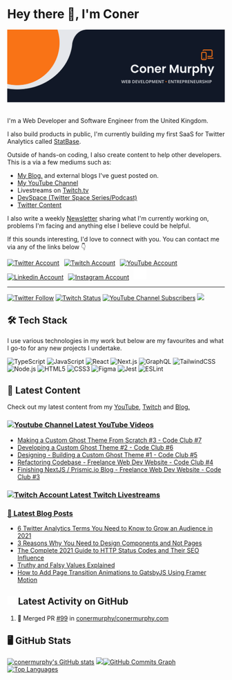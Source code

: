<!-- Actual Text -->

# Hey there 👋, I'm Coner

<img src="https://github.com/conermurphy/conermurphy/blob/main/header.png" title="Header Banner" alt="Header Banner"/>&emsp;

I'm a Web Developer and Software Engineer from the United Kingdom.

I also build products in public, I'm currently building my first SaaS for Twitter Analytics called [StatBase](https://www.statbase.io).

Outside of hands-on coding, I also create content to help other developers. This is a via a few mediums such as:

- <a href="https://conermurphy.com/blog" target="_blank" rel="noopener noreferrer">My Blog.</a> and external blogs I've guest posted on.
- <a href="https://www.youtube.com/channel/UCKbxBnz1xuyGAPMCOZQRdVw" target="_blank" rel="noopener noreferrer">My YouTube Channel</a>
- Livestreams on <a href="https://www.twitch.tv/conermurphy" target="_blank" rel="noopener noreferrer">Twitch.tv</a>
- <a href="https://anchor.fm/devspace/" target="_blank" rel="noopener noreffer">DevSpace (Twitter Space Series/Podcast)</a>
- <a href="https://twitter.com/MrConerMurphy" target="_blank" rel="noopener noreferrer">Twitter Content</a>

I also write a weekly <a href="https://coner-murphy.ck.page/374544b3ae" target="_blank" rel="noopener noreferrer">Newsletter</a> sharing what I'm currently working on, problems I'm facing and anything else I believe could be helpful.

If this sounds interesting, I'd love to connect with you. You can contact me via any of the links below 👇

<a href="https://twitter.com/MrConerMurphy" target="_blank" rel="noopener noreferrer"><img src="https://cdn.worldvectorlogo.com/logos/twitter-6.svg" title="Twitter" alt="Twitter Account" width="40"/></a>
&ensp;<a href="https://www.twitch.tv/conermurphy" target="_blank" rel="noopener noreferrer"><img src="https://cdn.worldvectorlogo.com/logos/twitch-logo-2019.svg" title="Twitch" alt="Twitch Account" width="60"/></a>
&ensp;<a href="https://www.youtube.com/channel/UCKbxBnz1xuyGAPMCOZQRdVw" target="_blank" rel="noopener noreferrer"><img src="https://cdn.worldvectorlogo.com/logos/youtube-icon.svg" title="YouTube" alt="YouTube Account" width="40"/></a>
&ensp;<a href="https://www.linkedin.com/in/conermurphy/" target="_blank" rel="noopener noreferrer"><img src="https://cdn.worldvectorlogo.com/logos/linkedin-icon-2.svg" title="Linkedin" alt="Linkedin Account" width="30"/></a>
&ensp;<a href="https://instagram.com/mrconermurphy/" target="_blank" rel="noopener noreferrer"><img src="https://cdn.worldvectorlogo.com/logos/instagram-5.svg" title="Instagram" alt="Instagram Account" width="30"/></a>
&ensp;<a href="https://github.com/conermurphy" target="_blank" rel="noopener noreferrer"><img src="https://github.com/conermurphy/conermurphy/blob/main/github-logo.png" title="GitHub" alt="GitHub" width="30"/></a>
<br>

---

<a href="https://twitter.com/MrConerMurphy" target="_blank" rel="noopener noreferrer"><img alt="Twitter Follow" src="https://img.shields.io/twitter/follow/MrConerMurphy?label=Twitter&style=for-the-badge&logo=twitter&color=1DA1F2&labelColor=111827"></a>&nbsp;<a href="https://www.twitch.tv/conermurphy" target="_blank" rel="noopener noreferrer"><img alt="Twitch Status" src="https://img.shields.io/twitch/status/conermurphy?style=for-the-badge&logo=twitch&color=8a43f2&labelColor=111827"></a>&nbsp;<a href="https://www.youtube.com/channel/UCKbxBnz1xuyGAPMCOZQRdVw" target="_blank" rel="noopener noreferrer"><img alt="YouTube Channel Subscribers" src="https://img.shields.io/youtube/channel/subscribers/UCKbxBnz1xuyGAPMCOZQRdVw?style=for-the-badge&logo=youtube&label=YOUTUBE&labelColor=111827"></a>&nbsp;<a href="https://www.github.com/conermurphy" target="_blank" rel="noreferrer"><img src="https://img.shields.io/github/followers/conermurphy?logo=github&style=for-the-badge&color=F97316&labelColor=111827" /></a>

## 🛠️ Tech Stack

I use various technologies in my work but below are my favourites and what I go-to for any new projects I undertake.

<img alt="TypeScript" src="https://img.shields.io/badge/typescript-%23fca9ae.svg?style=for-the-badge&logo=typescript&logoColor=F97316&color=111827"/>&nbsp;<img alt="JavaScript" src="https://img.shields.io/badge/javascript-%23fca9ae.svg?style=for-the-badge&logo=javascript&logoColor=F97316&color=111827"/>&nbsp;<img alt="React" src="https://img.shields.io/badge/react-%23fca9ae.svg?style=for-the-badge&logo=react&logoColor=F97316&color=111827"/>&nbsp;<img alt="Next.js" src="https://img.shields.io/badge/next.js-%23fca9ae.svg?style=for-the-badge&logo=next.js&logoColor=F97316&color=111827"/>&nbsp;<img alt="GraphQL" src="https://img.shields.io/badge/graphql-%23fca9ae.svg?style=for-the-badge&logo=graphql&logoColor=F97316&color=111827"/>&nbsp;<img alt="TailwindCSS" src="https://img.shields.io/badge/tailwindcss-%23fca9ae.svg?style=for-the-badge&logo=tailwindcss&logoColor=F97316&color=111827"/>&nbsp;<img alt="Node.js" src="https://img.shields.io/badge/node.js-%23fca9ae.svg?style=for-the-badge&logo=node.js&logoColor=F97316&color=111827"/>&nbsp;<img alt="HTML5" src="https://img.shields.io/badge/html5-%23fca9ae.svg?style=for-the-badge&logo=html5&logoColor=F97316&color=111827"/>&nbsp;<img alt="CSS3" src="https://img.shields.io/badge/css3-%23fca9ae.svg?style=for-the-badge&logo=css3&logoColor=F97316&color=111827"/>&nbsp;<img alt="Figma" src="https://img.shields.io/badge/figma-%23fca9ae.svg?style=for-the-badge&logo=figma&logoColor=F97316&color=111827"/>&nbsp;<img alt="Jest" src="https://img.shields.io/badge/jest-%23fca9ae.svg?style=for-the-badge&logo=jest&logoColor=F97316&color=111827"/>&nbsp;<img alt="ESLint" src="https://img.shields.io/badge/eslint-%23fca9ae.svg?style=for-the-badge&logo=eslint&logoColor=F97316&color=111827"/>&nbsp;

## 🎨 Latest Content

Check out my latest content from my <a href="https://www.youtube.com/channel/UCKbxBnz1xuyGAPMCOZQRdVw" target="_blank" rel="noopener noreferrer">YouTube</a>, <a href="https://www.twitch.tv/conermurphy" target="_blank" rel="noopener noreferrer">Twitch</a> and <a href="https://conermurphy.com/blog" target="_blank" rel="noopener noreferrer">Blog.</a>

### <a href="https://www.youtube.com/channel/UCKbxBnz1xuyGAPMCOZQRdVw" target="_blank" rel="noopener noreferrer"><img src="https://cdn.worldvectorlogo.com/logos/youtube-icon.svg" title="YouTube Channel" alt="Youtube Channel" width="30"/> Latest YouTube Videos</a>

<!-- YOUTUBE-VIDEOS-LIST:START -->
- [Making a Custom Ghost Theme From Scratch #3 - Code Club #7](https://www.youtube.com/watch?v=q87aSqPTv_o)
- [Developing a Custom Ghost Theme #2 - Code Club #6](https://www.youtube.com/watch?v=k7ahwbzD42E)
- [Designing - Building a Custom Ghost Theme #1 - Code Club #5](https://www.youtube.com/watch?v=zBMFK83CMek)
- [Refactoring Codebase - Freelance Web Dev Website - Code Club #4](https://www.youtube.com/watch?v=KJxt9ycDVho)
- [Finishing NextJS / Prismic.io Blog - Freelance Web Dev Website - Code Club #3](https://www.youtube.com/watch?v=eb_rIXqpPmI)
<!-- YOUTUBE-VIDEOS-LIST:END -->

### <a href="https://www.twitch.tv/conermurphy" target="_blank" rel="noopener noreferrer"><img src="https://cdn.worldvectorlogo.com/logos/twitch-logo-2019.svg" title="Twitch" alt="Twitch Account" width="50"/> Latest Twitch Livestreams</a>

<!-- TWITCH-VIDEOS-LIST:START -->
<!-- TWITCH-VIDEOS-LIST:END -->

### <a href="https://conermurphy.com/blog" target="_blank" rel="noopener noreferrer">📝 Latest Blog Posts</a>

<!-- BLOG-POST-LIST:START -->
- [6 Twitter Analytics Terms You Need to Know to Grow an Audience in 2021](https://conermurphy.com/blog/6-twitter-analytics-terms-need-know-grow-audience-2021/)
- [3 Reasons Why You Need to Design Components and Not Pages](https://conermurphy.com/blog/3-reasons-why-you-need-design-components-not-pages/)
- [The Complete 2021 Guide to HTTP Status Codes and Their SEO Influence](https://conermurphy.com/blog/complete-2021-guide-to-http-status-codes-seo-influence/)
- [Truthy and Falsy Values Explained](https://conermurphy.com/blog/truthy-falsy-values-explained/)
- [How to Add Page Transition Animations to GatsbyJS Using Framer Motion](https://conermurphy.com/blog/page-transition-animations-gatsbyjs-framer-motion/)
<!-- BLOG-POST-LIST:END -->

## <a href="https://github.com/conermurphy" target="_blank" rel="noopener noreferrer"><img src="https://github.com/conermurphy/conermurphy/blob/main/github-logo.png" title="GitHub Logo" alt="GitHub Logo" width="20"/></a> Latest Activity on GitHub

<!--START_SECTION:activity-->

1. 🎉 Merged PR [#99](https://github.com/conermurphy/conermurphy.com/pull/99) in [conermurphy/conermurphy.com](https://github.com/conermurphy/conermurphy.com)
<!--END_SECTION:activity-->

## 🖥 GitHub Stats

<a href="http://www.github.com/conermurphy"><img src="https://github-readme-stats.vercel.app/api?username=conermurphy&show_icons=true&hide=&count_private=true&title_color=F97316&text_color=ffffff&icon_color=F97316&bg_color=111827&hide_border=true&show_icons=true" alt="conermurphy's GitHub stats" /></a>&nbsp;<a href="http://www.github.com/conermurphy"><img src="https://github-readme-streak-stats.herokuapp.com/?user=conermurphy&stroke=ffffff&background=111827&ring=F97316&fire=F97316&currStreakNum=ffffff&currStreakLabel=F97316&sideNums=ffffff&sideLabels=ffffff&dates=ffffff&hide_border=true" /></a><a href="http://www.github.com/conermurphy"><img src="https://activity-graph.herokuapp.com/graph?username=conermurphy&bg_color=111827&color=ffffff&line=F97316&point=ffffff&area_color=1c1917&area=true&hide_border=true&custom_title=GitHub%20Commits%20Graph" alt="GitHub Commits Graph" /></a><a href="https://github.com/conermurphy" align="left"><img src="https://github-readme-stats.vercel.app/api/top-langs/?username=conermurphy&langs_count=10&title_color=F97316&text_color=ffffff&icon_color=F97316&bg_color=111827&hide_border=true&locale=en&custom_title=Top%20%Languages" alt="Top Languages" /></a>
